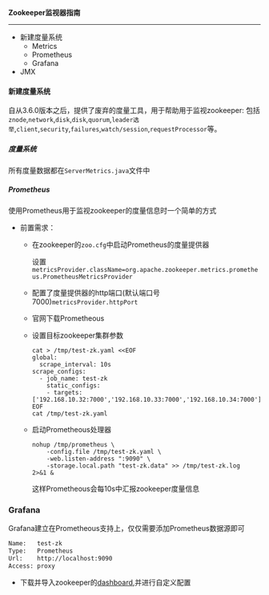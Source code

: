 

**Zookeeper监视器指南**

---

+ 新建度量系统
  +  Metrics
  +  Prometheus
  +  Grafana
+ JMX


#### 新建度量系统

自从3.6.0版本之后，提供了废弃的度量工具，用于帮助用于监视zookeeper: 包括`znode`,`network`,`disk`,`disk`,`quorum`,`leader选举`,`client`,`security`,`failures`,`watch/session`,`requestProcessor`等。

##### 度量系统

所有度量数据都在`ServerMetrics.java`文件中

##### Prometheus

使用Prometheus用于监视zookeeper的度量信息时一个简单的方式

+ 前置需求：

  + 在zookeeper的`zoo.cfg`中启动Prometheus的度量提供器

    设置`metricsProvider.className=org.apache.zookeeper.metrics.prometheus.PrometheusMetricsProvider`

  + 配置了度量提供器的http端口(默认端口号7000)`metricsProvider.httpPort`

  + 官网下载Prometheous

  + 设置目标zookeeper集群参数

    ```shell
    cat > /tmp/test-zk.yaml <<EOF
    global:
      scrape_interval: 10s
    scrape_configs:
      - job_name: test-zk
        static_configs:
        - targets: ['192.168.10.32:7000','192.168.10.33:7000','192.168.10.34:7000']
    EOF
    cat /tmp/test-zk.yaml
    ```

  + 启动Prometheous处理器

    ```shell
    nohup /tmp/prometheus \
        -config.file /tmp/test-zk.yaml \
        -web.listen-address ":9090" \
        -storage.local.path "test-zk.data" >> /tmp/test-zk.log  2>&1 &
    ```

    这样Prometheous会每10s中汇报zookeeper度量信息

### Grafana

   Grafana建立在Prometheous支持上，仅仅需要添加Prometheus数据源即可

  ```bash
  Name:   test-zk
  Type:   Prometheus
  Url:    http://localhost:9090
  Access: proxy
  ```
- 下载并导入zookeeper的[dashboard](https://grafana.com/dashboards/10465),并进行自定义配置
